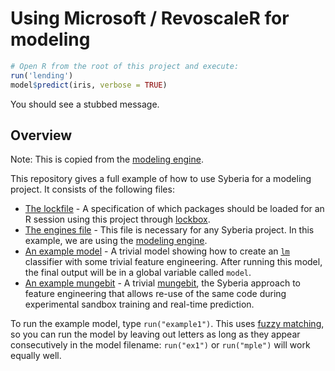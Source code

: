 # Using Microsoft / RevoscaleR for modeling

```r
# Open R from the root of this project and execute:
run('lending')
model$predict(iris, verbose = TRUE)
```

You should see a stubbed message.

## Overview

Note: This is copied from the [modeling engine](https://github.com/robertzk/MicrosoftR).

This repository gives a full example of how to use Syberia
for a modeling project. It consists of the following files:

  * [The lockfile](lockfile.yml) - A specification of which packages
    should be loaded for an R session using this project through
    [lockbox](https://github.com/syberia/lockbox).
  * [The engines file](config/engines.R) - This file is necessary
    for any Syberia project. In this example, we are using the
    [modeling engine](https://github.com/syberia/modeling.sy).
  * [An example model](models/dev/example1.R) - A trivial model
    showing how to create an [`lm`](https://stat.ethz.ch/R-manual/R-devel/library/stats/html/lm.html)
    classifier with some trivial feature engineering. After running
    this model, the final output will be in a global variable
    called `model`.
  * [An example mungebit](lib/mungebits/sanitize_gender.R) - A trivial
    [mungebit](https://github.com/syberia/mungebits2), the Syberia
    approach to feature engineering that allows re-use of the same
    code during experimental sandbox training and real-time prediction.
  
To run the example model, type `run("example1")`. This uses
[fuzzy matching](https://github.com/kien/ctrlp.vim), so you can
run the model by leaving out letters as long as they appear
consecutively in the model filename: `run("ex1")` or `run("mple")` will
work equally well.

